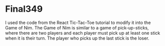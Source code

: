 # Final349

I used the code from the React Tic-Tac-Toe tutorial to modify it into the Game of Nim. The Game of Nim is similar to a game of pick-up-sticks, where there are two players and each player must pick up at least one stick when it is their turn. The player who picks up the last stick is the loser.
